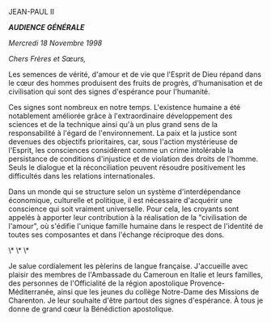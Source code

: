 JEAN-PAUL II


***AUDIENCE GÉNÉRALE***

*Mercredi 18 Novembre 1998*

*Chers Frères et Sœurs,*

Les semences de vérité, d'amour et de vie que l'Esprit de Dieu répand dans le cœur des hommes produisent des fruits de progrès, d'humanisation et de civilisation qui sont des signes d'espérance pour l'humanité.

Ces signes sont nombreux en notre temps. L'existence humaine a été notablement améliorée grâce à l'extraordinaire développement des sciences et de la technique ainsi qu'à un plus grand sens de la responsabilité à l'égard de l'environnement. La paix et la justice sont devenues des objectifs prioritaires, car, sous l'action mystérieuse de l'Esprit, les consciences considèrent comme un crime intolérable la persistance de conditions d'injustice et de violation des droits de l'homme. Seuls le dialogue et la réconciliation peuvent résoudre positivement les difficultés dans les relations internationales.

Dans un monde qui se structure selon un système d'interdépendance économique, culturelle et politique, il est nécessaire d'acquérir une conscience qui soit vraiment universelle. Pour cela, les croyants sont appelés à apporter leur contribution à la réalisation de la "civilisation de l'amour", où s'édifie l'unique famille humaine dans le respect de l'identité de toutes ses composantes et dans l'échange réciproque des dons.

\\* \\* \\*

Je salue cordialement les pèlerins de langue française. J'accueille avec plaisir des membres de l'Ambassade du Cameroun en Italie et leurs familles, des personnes de l'Officialité de la région apostolique Provence-Méditerranée, ainsi que les jeunes du collège Notre-Dame des Missions de Charenton. Je leur souhaite d'être partout des signes d'espérance. À tous je donne de grand cœur la Bénédiction apostolique.